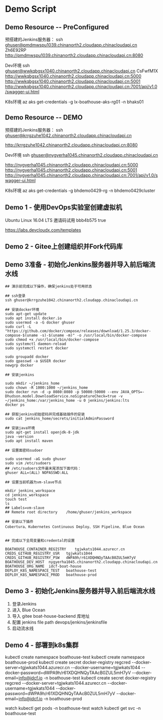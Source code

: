 # Demo Script

## Demo Resource -- PreConfigured

预搭建的Jenkins服务器：
ssh ghuser@pmdmwspu1039.chinanorth2.cloudapp.chinacloudapi.cn
Zh6E92RP
http://pmdmwspu1039.chinanorth2.cloudapp.chinacloudapi.cn:8080


Dev环境 
ssh ghuser@wwkqbgsx1040.chinanorth2.cloudapp.chinacloudapi.cn
CsFwfM1X
http://wwkqbgsx1040.chinanorth2.cloudapp.chinacloudapi.cn:5000
http://wwkqbgsx1040.chinanorth2.cloudapp.chinacloudapi.cn:5001
http://wwkqbgsx1040.chinanorth2.cloudapp.chinacloudapi.cn:7001/api/v1.0/swagger-ui.html

K8s环境
az aks get-credentials -g lx-boathouse-aks-rg01 -n bhaks01

## Demo Resource -- DEMO

预搭建的Jenkins服务器：
ssh ghuser@krrgzuhe1042.chinanorth2.cloudapp.chinacloudapi.cn

http://krrgzuhe1042.chinanorth2.cloudapp.chinacloudapi.cn:8080 

Dev环境 
ssh ghuser@nygyerha1045.chinanorth2.cloudapp.chinacloudapi.cn

http://nygyerha1045.chinanorth2.cloudapp.chinacloudapi.cn:5000
http://nygyerha1045.chinanorth2.cloudapp.chinacloudapi.cn:5001
http://nygyerha1045.chinanorth2.cloudapp.chinacloudapi.cn:7001/api/v1.0/swagger-ui.html

K8s环境
az aks get-credentials -g bhdemo0429-rg -n bhdemo0429cluster

## Demo 1 - 使用DevOps实验室创建虚拟机

Ubuntu Linux 16.04 LTS	邀请码试用	bbb4b575	true

https://labs.devcloudx.com/templates

## Demo 2 - Gitee上创建组织并Fork代码库

## Demo 3准备 - 初始化Jenkins服务器并导入前后端流水线

```shell
## 演示前完成以下操作，确保jenkins处于可用状态

## ssh登录
ssh ghuser@krrgzuhe1042.chinanorth2.cloudapp.chinacloudapi.cn

## 安装docker环境
sudo apt-get update
sudo apt install docker.io
sudo usermod -a -G docker ghuser
sudo curl -L "https://github.com/docker/compose/releases/download/1.25.3/docker-compose-$(uname -s)-$(uname -m)" -o /usr/local/bin/docker-compose
sudo chmod +x /usr/local/bin/docker-compose
sudo systemctl daemon-reload
sudo systemctl restart docker 

sudo groupadd docker 
sudo gpasswd -a $USER docker 
newgrp docker 

## 安装jenkins

sudo mkdir ~/jenkins_home 
sudo chown -R 1000:1000 ~/jenkins_home
sudo docker run -d -p 8080:8080 -p 50000:50000 --env JAVA_OPTS=-Dhudson.model.DownloadService.noSignatureCheck=true -v ~/jenkins_home:/var/jenkins_home -u 0 jenkins/jenkins:lts
docker ps

## 获取jenkins初始密码并完成基础插件的安装
sudo cat jenkins_home/secrets/initialAdminPassword

## 安装java环境
sudo apt-get install openjdk-8-jdk
java -version
sudo apt install maven

## 设置面密码sudoer

sudo usermod -aG sudo ghuser
sudo vim /etc/sudoers
## /etc/sudoers文件最末尾添加下面代码：
ghuser ALL=(ALL) NOPASSWD:ALL

## 设置当前机器为vm-slave节点

mkdir jenkins_workspace
cd jenkins_workspace
touch test
ls
## Labels=vm-slave
## Remote root directory	/home/ghuser/jenkins_workspace

## 安装以下插件
Cobertura、Kubernetes Continuous Deploy、SSH Pipeline、Blue Ocean


## 完成以下全局变量和credental的设置

BOATHOUSE_CONTAINER_REGISTRY	tgjwkats1044.azurecr.cn
CREDS_GITHUB_REGISTRY_USR	tgjwkats1044
CREDS_GITHUB_REGISTRY_PSW	dWPA9h/r61XDQHNQyTAAcB0ZUL5mH7yV
BOATHOUSE_DEV_HOST	nygyerha1045.chinanorth2.cloudapp.chinacloudapi.cn
BOATHOUSE_ORG_NAME	idcf-boat-house	
DEPLOY_K8S_NAMESPACE_TEST	boathouse-test	
DEPLOY_K8S_NAMESPACE_PROD	boathouse-prod	

```

## Demo 3 - 初始化Jenkins服务器并导入前后端流水线

1. 登录Jenkins
2. 进入 Blue Ocean
3. 导入 gitee boat-house-backend 库地址
4. 配置 jenkins file path devops/jenkins/jenkinsfile
5. 启动流水线

## Demo 4 - 部署到k8s集群

kubectl create namespace boathouse-test
kubectl create namespace boathouse-prod
kubectl create secret docker-registry regcred --docker-server=tgjwkats1044.azurecr.cn --docker-username=tgjwkats1044 --docker-password=dWPA9h/r61XDQHNQyTAAcB0ZUL5mH7yV --docker-email=info@idcf.io -n boathouse-test
kubectl create secret docker-registry regcred --docker-server=tgjwkats1044.azurecr.cn --docker-username=tgjwkats1044 --docker-password=dWPA9h/r61XDQHNQyTAAcB0ZUL5mH7yV --docker-email=info@idcf.io -n boathouse-prod

watch kubectl get pods -n boathouse-test
watch kubectl get svc -n boathouse-test